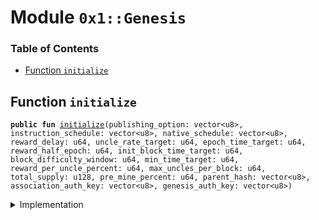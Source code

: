 
<a name="0x1_Genesis"></a>

# Module `0x1::Genesis`

### Table of Contents

-  [Function `initialize`](#0x1_Genesis_initialize)



<a name="0x1_Genesis_initialize"></a>

## Function `initialize`



<pre><code><b>public</b> <b>fun</b> <a href="#0x1_Genesis_initialize">initialize</a>(publishing_option: vector&lt;u8&gt;, instruction_schedule: vector&lt;u8&gt;, native_schedule: vector&lt;u8&gt;, reward_delay: u64, uncle_rate_target: u64, epoch_time_target: u64, reward_half_epoch: u64, init_block_time_target: u64, block_difficulty_window: u64, min_time_target: u64, reward_per_uncle_percent: u64, max_uncles_per_block: u64, total_supply: u128, pre_mine_percent: u64, parent_hash: vector&lt;u8&gt;, association_auth_key: vector&lt;u8&gt;, genesis_auth_key: vector&lt;u8&gt;)
</code></pre>



<details>
<summary>Implementation</summary>


<pre><code><b>public</b> <b>fun</b> <a href="#0x1_Genesis_initialize">initialize</a>(publishing_option: vector&lt;u8&gt;, instruction_schedule: vector&lt;u8&gt;,
                      native_schedule: vector&lt;u8&gt;, reward_delay: u64,
                      uncle_rate_target:u64,epoch_time_target: u64,
                      reward_half_epoch: u64, init_block_time_target: u64,
                      block_difficulty_window: u64, min_time_target:u64,
                      reward_per_uncle_percent: u64, max_uncles_per_block:u64, total_supply: u128,
                      pre_mine_percent:u64, parent_hash: vector&lt;u8&gt;,
                      association_auth_key: vector&lt;u8&gt;, genesis_auth_key: vector&lt;u8&gt;,
){
     <b>assert</b>(<a href="Timestamp.md#0x1_Timestamp_is_genesis">Timestamp::is_genesis</a>(), 1);

     <b>let</b> dummy_auth_key_prefix = x"00000000000000000000000000000000";

     // create genesis account
     <b>let</b> genesis_account = <a href="Account.md#0x1_Account_create_genesis_account">Account::create_genesis_account</a>(<a href="CoreAddresses.md#0x1_CoreAddresses_GENESIS_ACCOUNT">CoreAddresses::GENESIS_ACCOUNT</a>(),<b>copy</b> dummy_auth_key_prefix);

     <a href="Block.md#0x1_Block_initialize">Block::initialize</a>(&genesis_account, parent_hash);

     // init config
     <a href="VMConfig.md#0x1_VMConfig_initialize">VMConfig::initialize</a>(&genesis_account, publishing_option, instruction_schedule, native_schedule);
     <a href="Version.md#0x1_Version_initialize">Version::initialize</a>(&genesis_account);

     <a href="TransactionTimeout.md#0x1_TransactionTimeout_initialize">TransactionTimeout::initialize</a>(&genesis_account);

     <a href="STC.md#0x1_STC_initialize">STC::initialize</a>(&genesis_account);
     <a href="Account.md#0x1_Account_accept_token">Account::accept_token</a>&lt;<a href="STC.md#0x1_STC">STC</a>&gt;(&genesis_account);

     <b>let</b> association = <a href="Account.md#0x1_Account_create_genesis_account">Account::create_genesis_account</a>(<a href="CoreAddresses.md#0x1_CoreAddresses_ASSOCIATION_ROOT_ADDRESS">CoreAddresses::ASSOCIATION_ROOT_ADDRESS</a>(), <b>copy</b> dummy_auth_key_prefix);
     <a href="Account.md#0x1_Account_accept_token">Account::accept_token</a>&lt;<a href="STC.md#0x1_STC">STC</a>&gt;(&association);

     <b>let</b> association_balance = total_supply * (pre_mine_percent <b>as</b> u128) / 100;
     <b>if</b> (association_balance &gt; 0) {
          <a href="Account.md#0x1_Account_mint_to_address">Account::mint_to_address</a>&lt;<a href="STC.md#0x1_STC">STC</a>&gt;(&genesis_account, <a href="Signer.md#0x1_Signer_address_of">Signer::address_of</a>(&association), association_balance);
     };
     <b>let</b> miner_reward_balance = total_supply - association_balance;
     <b>let</b> init_reward_per_epoch = miner_reward_balance / (reward_half_epoch * 2 <b>as</b> u128);
     <a href="Consensus.md#0x1_Consensus_initialize">Consensus::initialize</a>(&genesis_account,uncle_rate_target,epoch_time_target,reward_half_epoch, init_block_time_target, block_difficulty_window,
                             init_reward_per_epoch, reward_per_uncle_percent, min_time_target, max_uncles_per_block);

     <a href="BlockReward.md#0x1_BlockReward_initialize">BlockReward::initialize</a>(&genesis_account, miner_reward_balance, reward_delay);

     <a href="TransactionFee.md#0x1_TransactionFee_initialize">TransactionFee::initialize</a>(&genesis_account);
     //Grant stdlib maintainer <b>to</b> association
     <a href="PackageTxnManager.md#0x1_PackageTxnManager_grant_maintainer">PackageTxnManager::grant_maintainer</a>(&genesis_account, <a href="Signer.md#0x1_Signer_address_of">Signer::address_of</a>(&association));
     //TODO set stdlib upgrade strategy.

     // only dev network set genesis auth key.
     <b>if</b> (!<a href="Vector.md#0x1_Vector_is_empty">Vector::is_empty</a>(&genesis_auth_key)){
         <b>let</b> genesis_rotate_key_cap = <a href="Account.md#0x1_Account_extract_key_rotation_capability">Account::extract_key_rotation_capability</a>(&genesis_account);
         <a href="Account.md#0x1_Account_rotate_authentication_key">Account::rotate_authentication_key</a>(&genesis_rotate_key_cap, genesis_auth_key);
         <a href="Account.md#0x1_Account_restore_key_rotation_capability">Account::restore_key_rotation_capability</a>(genesis_rotate_key_cap);
     };

     <b>let</b> assoc_rotate_key_cap = <a href="Account.md#0x1_Account_extract_key_rotation_capability">Account::extract_key_rotation_capability</a>(&association);
     <a href="Account.md#0x1_Account_rotate_authentication_key">Account::rotate_authentication_key</a>(&assoc_rotate_key_cap, association_auth_key);
     <a href="Account.md#0x1_Account_restore_key_rotation_capability">Account::restore_key_rotation_capability</a>(assoc_rotate_key_cap);

     //Set <b>global</b> time, and <a href="Timestamp.md#0x1_Timestamp_is_genesis">Timestamp::is_genesis</a>() will <b>return</b> <b>false</b>.
     <a href="Timestamp.md#0x1_Timestamp_initialize">Timestamp::initialize</a>(&genesis_account);

     <a href="Account.md#0x1_Account_release_genesis_signer">Account::release_genesis_signer</a>(genesis_account);
     <a href="Account.md#0x1_Account_release_genesis_signer">Account::release_genesis_signer</a>(association);
}
</code></pre>



</details>

